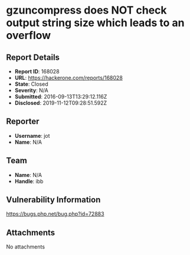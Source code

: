 # gzuncompress does NOT check output string size which leads to an overflow

## Report Details
- **Report ID**: 168028
- **URL**: https://hackerone.com/reports/168028
- **State**: Closed
- **Severity**: N/A
- **Submitted**: 2016-09-13T13:29:12.116Z
- **Disclosed**: 2019-11-12T09:28:51.592Z

## Reporter
- **Username**: jot
- **Name**: N/A

## Team
- **Name**: N/A
- **Handle**: ibb

## Vulnerability Information
https://bugs.php.net/bug.php?id=72883

## Attachments
No attachments
